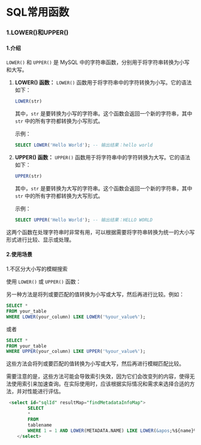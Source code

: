 # SQL常用函数

### 1.LOWER()和UPPER()

#### 1.介绍

`LOWER()` 和 `UPPER()` 是 MySQL 中的字符串函数，分别用于将字符串转换为小写和大写。

1. **LOWER() 函数：**
   `LOWER()` 函数用于将字符串中的字符转换为小写。它的语法如下：
   
   ```sql
   LOWER(str)
   ```
   
   其中，`str` 是要转换为小写的字符串。这个函数会返回一个新的字符串，其中 `str` 中的所有字符都转换为小写形式。

   示例：
   ```sql
   SELECT LOWER('Hello World'); -- 输出结果：hello world
   ```
   
2. **UPPER() 函数：**
   `UPPER()` 函数用于将字符串中的字符转换为大写。它的语法如下：
   
   ```sql
   UPPER(str)
   ```
   
   其中，`str` 是要转换为大写的字符串。这个函数会返回一个新的字符串，其中 `str` 中的所有字符都转换为大写形式。

   示例：
   ```sql
   SELECT UPPER('Hello World'); -- 输出结果：HELLO WORLD
   ```

这两个函数在处理字符串时非常有用，可以根据需要将字符串转换为统一的大小写形式进行比较、显示或处理。

#### 2.使用场景

1.不区分大小写的模糊搜索

使用 `LOWER()` 或 `UPPER()` 函数：

另一种方法是将列或要匹配的值转换为小写或大写，然后再进行比较。例如：

```sql
SELECT *
FROM your_table
WHERE LOWER(your_column) LIKE LOWER('%your_value%');
```

或者

```sql
SELECT *
FROM your_table
WHERE UPPER(your_column) LIKE UPPER('%your_value%');
```

这些方法会将列或要匹配的值转换为小写或大写，然后再进行模糊匹配比较。

需要注意的是，这些方法可能会导致索引失效，因为它们会改变列的内容，使得无法使用索引来加速查询。在实际使用时，应该根据实际情况和需求来选择合适的方法，并对性能进行评估。

```sql
 <select id="sqlId" resultMap="findMetadataInfoMap">
        SELECT
        *
        FROM
        tablename
        WHERE 1 = 1 AND LOWER(METADATA.NAME) LIKE LOWER(&apos;%${name}%&apos;)
    </select>
```

